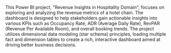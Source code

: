 This Power BI project, "Revenue Insights in Hospitality Domain", focuses on exploring and analyzing the revenue metrics of a hotel chain. The dashboard is designed to help stakeholders gain actionable insights into various KPIs such as Occupancy Rate, ADR (Average Daily Rate), RevPAR (Revenue Per Available Room), and overall booking trends.
The project utilizes dimensional data modeling (star schema) principles, loading multiple fact and dimension tables to create a rich, interactive dashboard aimed at driving better business decisions.
